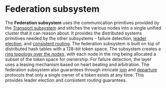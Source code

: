 # Federation subsystem

The **Federation subsystem** uses the communication primitives provided by the [Transport subsystem](https://github.com/Microsoft/service-fabric/tree/master/src/prod/src/Transport) and stitches the various nodes into a single unified cluster that it can reason about. It provides the distributed systems primitives needed by the other subsystems - failure detection, [leader election](https://github.com/Microsoft/service-fabric/blob/f258f7579af9643dac6b1c75c93db9a3bcd28fdd/src/prod/src/Federation/VoterStore.cpp), and [consistent routing](https://github.com/Microsoft/service-fabric/blob/master/src/prod/src/Federation/RoutingManager.cpp). The federation subsystem is built on top of distributed hash tables with a 128-bit token space. The subsystem creates a [ring topology over the nodes](https://github.com/Microsoft/service-fabric/blob/master/src/prod/src/Federation/NodeRing.cpp), with each node in the ring being allocated a subset of the token space for ownership. For failure detection, the layer uses a leasing mechanism based on heart beating and arbitration. The federation subsystem also guarantees through intricate [join](https://github.com/Microsoft/service-fabric/blob/master/src/prod/src/Federation/JoinManager.cpp) and [departure]() protocols that only a single owner of a token exists at any time. This provides leader election and consistent routing guarantees. 
